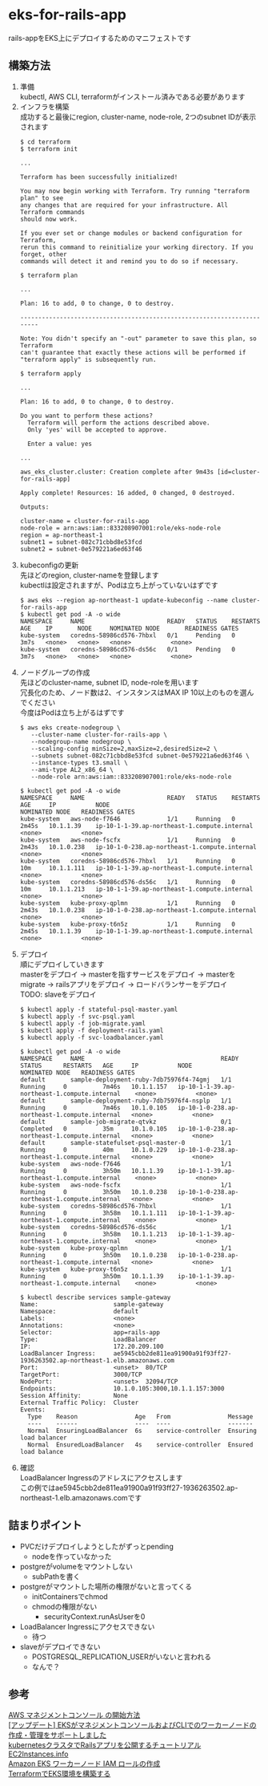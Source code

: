 # eks-for-rails-app
rails-appをEKS上にデプロイするためのマニフェストです

## 構築方法
1. 準備  
    kubectl, AWS CLI, terraformがインストール済みである必要があります
2. インフラを構築  
    成功すると最後にregion, cluster-name, node-role, 2つのsubnet IDが表示されます
    ```
    $ cd terraform
    $ terraform init
    
    ...
    
    Terraform has been successfully initialized!

    You may now begin working with Terraform. Try running "terraform plan" to see
    any changes that are required for your infrastructure. All Terraform commands
    should now work.

    If you ever set or change modules or backend configuration for Terraform,
    rerun this command to reinitialize your working directory. If you forget, other
    commands will detect it and remind you to do so if necessary.
    
    $ terraform plan

    ...

    Plan: 16 to add, 0 to change, 0 to destroy.
    
    ------------------------------------------------------------------------

    Note: You didn't specify an "-out" parameter to save this plan, so Terraform
    can't guarantee that exactly these actions will be performed if
    "terraform apply" is subsequently run.
    
    $ terraform apply

    ...
    
    Plan: 16 to add, 0 to change, 0 to destroy.
    
    Do you want to perform these actions?
      Terraform will perform the actions described above.
      Only 'yes' will be accepted to approve.
    
      Enter a value: yes

    ...
    
    aws_eks_cluster.cluster: Creation complete after 9m43s [id=cluster-for-rails-app]

    Apply complete! Resources: 16 added, 0 changed, 0 destroyed.
    
    Outputs:
    
    cluster-name = cluster-for-rails-app
    node-role = arn:aws:iam::833208907001:role/eks-node-role
    region = ap-northeast-1
    subnet1 = subnet-082c71cbbd8e53fcd
    subnet2 = subnet-0e579221a6ed63f46
    ```
3. kubeconfigの更新  
    先ほどのregion, cluster-nameを登録します  
    kubectlは設定されますが、Podは立ち上がっていないはずです
    ```
    $ aws eks --region ap-northeast-1 update-kubeconfig --name cluster-for-rails-app
    $ kubectl get pod -A -o wide
    NAMESPACE     NAME                       READY   STATUS    RESTARTS   AGE    IP       NODE     NOMINATED NODE       READINESS GATES
    kube-system   coredns-58986cd576-7hbxl   0/1     Pending   0          3m7s   <none>   <none>   <none>           <none>
    kube-system   coredns-58986cd576-ds56c   0/1     Pending   0          3m7s   <none>   <none>   <none>           <none>
    ```
4. ノードグループの作成  
    先ほどのcluster-name, subnet ID, node-roleを用います  
    冗長化のため、ノード数は2、インスタンスはMAX IP 10以上のものを選んでください  
    今度はPodは立ち上がるはずです
    ```
    $ aws eks create-nodegroup \
       --cluster-name cluster-for-rails-app \
       --nodegroup-name nodegroup \
       --scaling-config minSize=2,maxSize=2,desiredSize=2 \
       --subnets subnet-082c71cbbd8e53fcd subnet-0e579221a6ed63f46 \
       --instance-types t3.small \
       --ami-type AL2_x86_64 \
       --node-role arn:aws:iam::833208907001:role/eks-node-role
    
    $ kubectl get pod -A -o wide
    NAMESPACE     NAME                       READY   STATUS    RESTARTS   AGE     IP           NODE                                            NOMINATED NODE   READINESS GATES
    kube-system   aws-node-f7646             1/1     Running   0          2m45s   10.1.1.39    ip-10-1-1-39.ap-northeast-1.compute.internal    <none>           <none>
    kube-system   aws-node-fscfx             1/1     Running   0          2m43s   10.1.0.238   ip-10-1-0-238.ap-northeast-1.compute.internal   <none>           <none>
    kube-system   coredns-58986cd576-7hbxl   1/1     Running   0          10m     10.1.1.111   ip-10-1-1-39.ap-northeast-1.compute.internal    <none>           <none>
    kube-system   coredns-58986cd576-ds56c   1/1     Running   0          10m     10.1.1.213   ip-10-1-1-39.ap-northeast-1.compute.internal    <none>           <none>
    kube-system   kube-proxy-qplmn           1/1     Running   0          2m43s   10.1.0.238   ip-10-1-0-238.ap-northeast-1.compute.internal   <none>           <none>
    kube-system   kube-proxy-t6n5z           1/1     Running   0          2m45s   10.1.1.39    ip-10-1-1-39.ap-northeast-1.compute.internal    <none>           <none>
    ```
5. デプロイ  
    順にデプロイしていきます  
    masterをデプロイ → masterを指すサービスをデプロイ → masterをmigrate → railsアプリをデプロイ → ロードバランサーをデプロイ  
    TODO: slaveをデプロイ
    ```
    $ kubectl apply -f stateful-psql-master.yaml
    $ kubectl apply -f svc-psql.yaml
    $ kubectl apply -f job-migrate.yaml
    $ kubectl apply -f deployment-rails.yaml
    $ kubectl apply -f svc-loadbalancer.yaml
    
    $ kubectl get pod -A -o wide
    NAMESPACE     NAME                                      READY   STATUS      RESTARTS   AGE     IP           NODE                                            NOMINATED NODE   READINESS GATES
    default       sample-deployment-ruby-7db75976f4-74gmj   1/1     Running     0          7m46s   10.1.1.157   ip-10-1-1-39.ap-northeast-1.compute.internal    <none>           <none>
    default       sample-deployment-ruby-7db75976f4-nsplp   1/1     Running     0          7m46s   10.1.0.105   ip-10-1-0-238.ap-northeast-1.compute.internal   <none>           <none>
    default       sample-job-migrate-qtvkz                  0/1     Completed   0          35m     10.1.0.105   ip-10-1-0-238.ap-northeast-1.compute.internal   <none>           <none>
    default       sample-statefulset-psql-master-0          1/1     Running     0          40m     10.1.0.229   ip-10-1-0-238.ap-northeast-1.compute.internal   <none>           <none>
    kube-system   aws-node-f7646                            1/1     Running     0          3h50m   10.1.1.39    ip-10-1-1-39.ap-northeast-1.compute.internal    <none>           <none>
    kube-system   aws-node-fscfx                            1/1     Running     0          3h50m   10.1.0.238   ip-10-1-0-238.ap-northeast-1.compute.internal   <none>           <none>
    kube-system   coredns-58986cd576-7hbxl                  1/1     Running     0          3h58m   10.1.1.111   ip-10-1-1-39.ap-northeast-1.compute.internal    <none>           <none>
    kube-system   coredns-58986cd576-ds56c                  1/1     Running     0          3h58m   10.1.1.213   ip-10-1-1-39.ap-northeast-1.compute.internal    <none>           <none>
    kube-system   kube-proxy-qplmn                          1/1     Running     0          3h50m   10.1.0.238   ip-10-1-0-238.ap-northeast-1.compute.internal   <none>           <none>
    kube-system   kube-proxy-t6n5z                          1/1     Running     0          3h50m   10.1.1.39    ip-10-1-1-39.ap-northeast-1.compute.internal    <none>           <none>
    
    $ kubectl describe services sample-gateway
    Name:                     sample-gateway
    Namespace:                default
    Labels:                   <none>
    Annotations:              <none>
    Selector:                 app=rails-app
    Type:                     LoadBalancer
    IP:                       172.20.209.100
    LoadBalancer Ingress:     ae5945cbb2de811ea91900a91f93ff27-1936263502.ap-northeast-1.elb.amazonaws.com
    Port:                     <unset>  80/TCP
    TargetPort:               3000/TCP
    NodePort:                 <unset>  32094/TCP
    Endpoints:                10.1.0.105:3000,10.1.1.157:3000
    Session Affinity:         None
    External Traffic Policy:  Cluster
    Events:
      Type    Reason                Age   From                Message
      ----    ------                ----  ----                -------
      Normal  EnsuringLoadBalancer  6s    service-controller  Ensuring load balancer
      Normal  EnsuredLoadBalancer   4s    service-controller  Ensured load balance
    ```
6. 確認  
    LoadBalancer Ingressのアドレスにアクセスします  
    この例ではae5945cbb2de811ea91900a91f93ff27-1936263502.ap-northeast-1.elb.amazonaws.comです

## 詰まりポイント
- PVCだけデプロイしようとしたがずっとpending
    - nodeを作っていなかった
- postgreがvolumeをマウントしない
    - subPathを書く
- postgreがマウントした場所の権限がないと言ってくる
    - initContainersでchmod
    - chmodの権限がない
        - securityContext.runAsUserを0
- LoadBalancer Ingressにアクセスできない
    - 待つ
- slaveがデプロイできない
    - POSTGRESQL_REPLICATION_USERがいないと言われる
    - なんで？

## 参考
[AWS マネジメントコンソール の開始方法](https://docs.aws.amazon.com/ja_jp/eks/latest/userguide/getting-started-console.html)  
[[アップデート] EKSがマネジメントコンソールおよびCLIでのワーカーノードの作成・管理をサポートしました](https://dev.classmethod.jp/cloud/aws/eks-support-provisioning-and-managing-worker-nodes/)  
[kubernetesクラスタでRailsアプリを公開するチュートリアル](https://qiita.com/tatsurou313/items/223dfa599ee5aaf6b2f0)  
[EC2Instances.info](https://www.ec2instances.info/?region=ap-northeast-1)  
[Amazon EKS ワーカーノード IAM ロールの作成](https://docs.aws.amazon.com/ja_jp/eks/latest/userguide/worker_node_IAM_role.html#create-worker-node-role)  
[TerraformでEKS環境を構築する](https://qiita.com/samskeyti/items/5855f1f2b5262e27af6e)  
